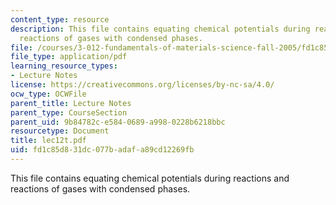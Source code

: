 ```yaml
---
content_type: resource
description: This file contains equating chemical potentials during reactions and
  reactions of gases with condensed phases.
file: /courses/3-012-fundamentals-of-materials-science-fall-2005/fd1c85d831dc077badafa89cd12269fb_lec12t.pdf
file_type: application/pdf
learning_resource_types:
- Lecture Notes
license: https://creativecommons.org/licenses/by-nc-sa/4.0/
ocw_type: OCWFile
parent_title: Lecture Notes
parent_type: CourseSection
parent_uid: 9b84782c-e584-0689-a998-0228b6218bbc
resourcetype: Document
title: lec12t.pdf
uid: fd1c85d8-31dc-077b-adaf-a89cd12269fb
---
```

This file contains equating chemical potentials during reactions and reactions of gases with condensed phases.